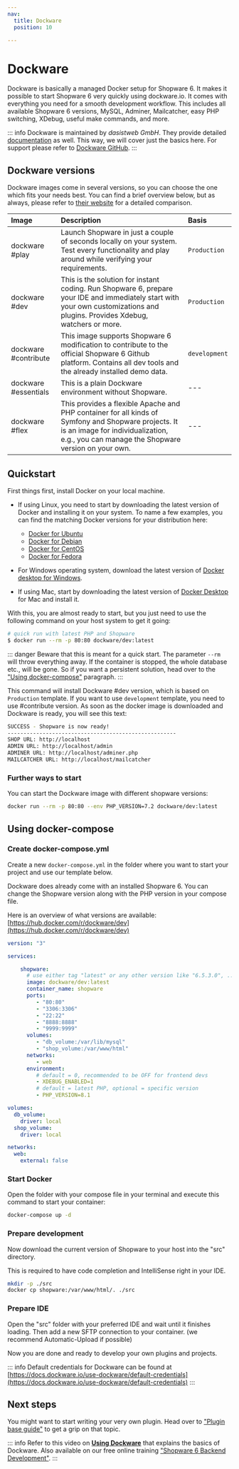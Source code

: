 ```yaml
---
nav:
  title: Dockware
  position: 10

---
```


# Dockware

Dockware is basically a managed Docker setup for Shopware 6. It makes it possible to start Shopware 6 very quickly using dockware.io. It comes with everything you need for a smooth development workflow. This includes all available Shopware 6 versions, MySQL, Adminer, Mailcatcher, easy PHP switching, XDebug, useful make commands, and more.

::: info
Dockware is maintained by *dasistweb GmbH*. They provide detailed [documentation](https://dockware.io/docs) as well. This way, we will cover just the basics here.
For support please refer to [Dockware GitHub](https://github.com/dockware/dockware).
:::  


## Dockware versions

Dockware images come in several versions, so you can choose the one which fits your needs best. You can find a brief overview below, but as always, please refer to [their website](https://dockware.io/) for a detailed comparison.

| Image | Description | Basis |
| :--- | :--- | :--- |
| dockware \#play | Launch Shopware in just a couple of seconds locally on your system. Test every functionality and play around while verifying your requirements. | `Production` |
| dockware \#dev | This is the solution for instant coding. Run Shopware 6, prepare your IDE and immediately start with your own customizations and plugins. Provides Xdebug, watchers or more. | `Production` |
| dockware \#contribute | This image supports Shopware 6 modification to contribute to the official Shopware 6 Github platform. Contains all dev tools and the already installed demo data. | `development` |
| dockware \#essentials | This is a plain Dockware environment without Shopware. | --- |
| dockware \#flex | This provides a flexible Apache and PHP container for all kinds of Symfony and Shopware projects. It is an image for individualization, e.g., you can manage the Shopware version on your own. | --- |

## Quickstart

First things first, install Docker on your local machine.

* If using Linux, you need to start by downloading the latest version of Docker and installing it on your system. To name a few examples, you can find the matching Docker versions for your distribution here:

  * [Docker for Ubuntu](https://docs.docker.com/install/linux/docker-ce/ubuntu/)
  * [Docker for Debian](https://docs.docker.com/install/linux/docker-ce/debian/)
  * [Docker for CentOS](https://docs.docker.com/install/linux/docker-ce/centos/)
  * [Docker for Fedora](https://docs.docker.com/install/linux/docker-ce/fedora/)

* For Windows operating system, download the latest version of [Docker desktop for Windows](https://hub.docker.com/editions/community/docker-ce-desktop-windows/).
* If using Mac, start by downloading the latest version of [Docker Desktop](https://hub.docker.com/editions/community/docker-ce-desktop-mac/) for Mac and install it.

With this, you are almost ready to start, but you just need to use the following command on your host system to get it going:

```bash
# quick run with latest PHP and Shopware
$ docker run --rm -p 80:80 dockware/dev:latest
```

::: danger
Beware that this is meant for a quick start. The parameter `--rm` will throw everything away. If the container is stopped, the whole database etc., will be gone. So if you want a persistent solution, head over to the ["Using docker-compose"](#using-docker-compose) paragraph.
:::

This command will install Dockware \#dev version, which is based on `Production` template. If you want to use `development` template, you need to use \#contribute version. As soon as the docker image is downloaded and Dockware is ready, you will see this text:

```bash
SUCCESS - Shopware is now ready!
-----------------------------------------------------
SHOP URL: http://localhost
ADMIN URL: http://localhost/admin
ADMINER URL: http://localhost/adminer.php
MAILCATCHER URL: http://localhost/mailcatcher
```

### Further ways to start

You can start the Dockware image with different shopware versions:

```bash
docker run --rm -p 80:80 --env PHP_VERSION=7.2 dockware/dev:latest
```

## Using docker-compose

### Create docker-compose.yml

Create a new `docker-compose.yml` in the folder where you want to start your project and use our template below.

Dockware does already come with an installed Shopware 6. You can change the Shopware version along with the PHP version in your compose file.

Here is an overview of what versions are available: [https://hub.docker.com/r/dockware/dev](https://hub.docker.com/r/dockware/dev)

```yaml
version: "3"

services:

    shopware:
      # use either tag "latest" or any other version like "6.5.3.0", ...
      image: dockware/dev:latest
      container_name: shopware
      ports:
         - "80:80"
         - "3306:3306"
         - "22:22"
         - "8888:8888"
         - "9999:9999"
      volumes:
         - "db_volume:/var/lib/mysql"
         - "shop_volume:/var/www/html"
      networks:
         - web
      environment:
         # default = 0, recommended to be OFF for frontend devs
         - XDEBUG_ENABLED=1
         # default = latest PHP, optional = specific version
         - PHP_VERSION=8.1

volumes:
  db_volume:
    driver: local
  shop_volume:
    driver: local

networks:
  web:
    external: false
```

### Start Docker

Open the folder with your compose file in your terminal and execute this command to start your container:

```bash
docker-compose up -d
```

### Prepare development

Now download the current version of Shopware to your host into the "src" directory.

This is required to have code completion and IntelliSense right in your IDE.

```bash
mkdir -p ./src
docker cp shopware:/var/www/html/. ./src
```

### Prepare IDE

Open the "src" folder with your preferred IDE and wait until it finishes loading. Then add a new SFTP connection to your container. \(we recommend Automatic-Upload if possible\)

Now you are done and ready to develop your own plugins and projects.

::: info
Default credentials for Dockware can be found at [https://docs.dockware.io/use-dockware/default-credentials](https://docs.dockware.io/use-dockware/default-credentials)
:::

## Next steps

You might want to start writing your very own plugin. Head over to ["Plugin base guide"](../../plugins/plugins/plugin-base-guide) to get a grip on that topic.

::: info
Refer to this video on **[Using Dockware](https://www.youtube.com/watch?v=b9wVfUOKqmI)** that explains the basics of Dockware. Also available on our free online training ["Shopware 6 Backend Development"](https://academy.shopware.com/courses/shopware-6-backend-development-with-jisse-reitsma).
:::
